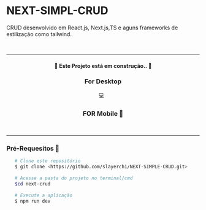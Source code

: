 # NEXT-SIMPL-CRUD

<p >CRUD desenvolvido em React.js, Next.js,TS e aguns frameworks de estilização como tailwind. </p>
<br>
<hr>
<h4  align="center">
   
 <g-emoji class="g-emoji" alias="construction" fallback-src="https://github.githubassets.com/images/icons/emoji/unicode/1f6a7.png">🚧</g-emoji>
 Este Projeto está em construção.. 
 <g-emoji class="g-emoji" alias="construction" fallback-src="https://github.githubassets.com/images/icons/emoji/unicode/1f6a7.png">🚧</g-emoji>
</h4>

<div align="center">
 <h3>For Desktop </h3>
 <g-emoji class="g-emoji" alias="computer" fallback-src="https://github.githubassets.com/images/icons/emoji/unicode/1f4bb.png"><font style="vertical-align: inherit;"><font style="vertical-align: inherit;">💻</font></font></g-emoji>
 <img src="https://user-images.githubusercontent.com/91555086/171663116-8cf33704-7840-4a74-9241-3081d9c24172.PNG" alt="">
 <img src="https://user-images.githubusercontent.com/91555086/171663313-ee52f244-ef80-4318-8d48-12679f142cb8.PNG" alt="">
</div>
<div align="center">
  <h3>FOR Mobile 📱</h3>
   
 
 <img src="https://user-images.githubusercontent.com/91555086/171663408-01b5db36-185a-498c-8b3c-d3049d06cf21.PNG" alt="">
</div>
<br>
<hr>
<div >
<h3>Pré-Requesitos 📄 </h3>
   
```bash
   # Clone este repositório 
   $ git clone <https://github.com/slayerch1/NEXT-SIMPLE-CRUD.git>
   
   # Acesse a pasta do projeto no terminal/cmd
   $cd next-crud
   
   # Execute a aplicação
   $ npm run dev
   
```

</div>

